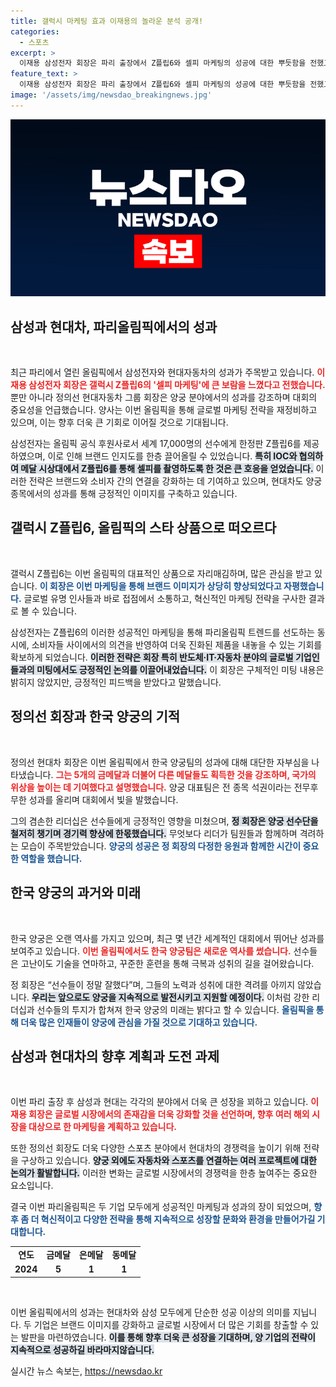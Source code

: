 ```yaml
---
title: 갤럭시 마케팅 효과 이재용의 놀라운 분석 공개!
categories:
  - 스포츠
excerpt: >
  이재용 삼성전자 회장은 파리 출장에서 Z플립6와 셀피 마케팅의 성공에 대한 뿌듯함을 전했고, 정의선 현대차 회장은 한국 양궁의 역대 최고 성과를 강조하며 겸손한 리더십을 선보였다. 두 기업의 올림픽 성과가 주목받고 있다!
feature_text: >
  이재용 삼성전자 회장은 파리 출장에서 Z플립6와 셀피 마케팅의 성공에 대한 뿌듯함을 전했고, 정의선 현대차 회장은 한국 양궁의 역대 최고 성과를 강조하며 겸손한 리더십을 선보였다. 두 기업의 올림픽 성과가 주목받고 있다!
image: '/assets/img/newsdao_breakingnews.jpg'
---
```


<p><img src="/assets/img/newsdao_breakingnews.jpg" alt="ranknews 속보" /></p>

<h2 data-ke-size="size26">삼성과 현대차, 파리올림픽에서의 성과</h2>

<p data-ke-size="size16">&nbsp;</p>

<p data-ke-size="size16">최근 파리에서 열린 올림픽에서 삼성전자와 현대자동차의 성과가 주목받고 있습니다. <b><span style="color: #ee2323;">이재용 삼성전자 회장은 갤럭시 Z플립6의 '셀피 마케팅'에 큰 보람을 느꼈다고 전했습니다.</span></b> 뿐만 아니라 정의선 현대자동차 그룹 회장은 양궁 분야에서의 성과를 강조하며 대회의 중요성을 언급했습니다. 양사는 이번 올림픽을 통해 글로벌 마케팅 전략을 재정비하고 있으며, 이는 향후 더욱 큰 기회로 이어질 것으로 기대됩니다.</p>

<p data-ke-size="size16">삼성전자는 올림픽 공식 후원사로서 세계 17,000명의 선수에게 한정판 Z플립6를 제공하였으며, 이로 인해 브랜드 인지도를 한층 끌어올릴 수 있었습니다. <b><span style="background-color: #21538527;">특히 IOC와 협의하여 메달 시상대에서 Z플립6를 통해 셀피를 촬영하도록 한 것은 큰 호응을 얻었습니다.</span></b> 이러한 전략은 브랜드와 소비자 간의 연결을 강화하는 데 기여하고 있으며, 현대차도 양궁 종목에서의 성과를 통해 긍정적인 이미지를 구축하고 있습니다.</p>

<h2 data-ke-size="size26">갤럭시 Z플립6, 올림픽의 스타 상품으로 떠오르다</h2>

<p data-ke-size="size16">&nbsp;</p>

<p data-ke-size="size16">갤럭시 Z플립6는 이번 올림픽의 대표적인 상품으로 자리매김하며, 많은 관심을 받고 있습니다. <b><span style="color: #1a5490;">이 회장은 이번 마케팅을 통해 브랜드 이미지가 상당히 향상되었다고 자평했습니다.</span></b> 글로벌 유명 인사들과 바로 접점에서 소통하고, 혁신적인 마케팅 전략을 구사한 결과로 볼 수 있습니다.</p>

<p data-ke-size="size16">삼성전자는 Z플립6의 이러한 성공적인 마케팅을 통해 파리올림픽 트렌드를 선도하는 동시에, 소비자들 사이에서의 의견을 반영하여 더욱 진화된 제품을 내놓을 수 있는 기회를 확보하게 되었습니다. <b><span style="background-color: #21538527;">이러한 전략은 회장 특히 반도체·IT·자동차 분야의 글로벌 기업인들과의 미팅에서도 긍정적인 논의를 이끌어내었습니다.</span></b> 이 회장은 구체적인 미팅 내용은 밝히지 않았지만, 긍정적인 피드백을 받았다고 말했습니다.</p>

<h2 data-ke-size="size26">정의선 회장과 한국 양궁의 기적</h2>

<p data-ke-size="size16">&nbsp;</p>

<p data-ke-size="size16">정의선 현대차 회장은 이번 올림픽에서 한국 양궁팀의 성과에 대해 대단한 자부심을 나타냈습니다. <b><span style="color: #ee2323;">그는 5개의 금메달과 더불어 다른 메달들도 획득한 것을 강조하며, 국가의 위상을 높이는 데 기여했다고 설명했습니다.</span></b> 양궁 대표팀은 전 종목 석권이라는 전무후무한 성과를 올리며 대회에서 빛을 발했습니다.</p>

<p data-ke-size="size16">그의 겸손한 리더십은 선수들에게 긍정적인 영향을 미쳤으며, <b><span style="background-color: #21538527;">정 회장은 양궁 선수단을 철저히 챙기며 경기력 향상에 한몫했습니다.</span></b> 무엇보다 리더가 팀원들과 함께하며 격려하는 모습이 주목받았습니다. <b><span style="color: #1a5490;">양궁의 성공은 정 회장의 다정한 응원과 함께한 시간이 중요한 역할을 했습니다.</span></b></p>

<h2 data-ke-size="size26">한국 양궁의 과거와 미래</h2>

<p data-ke-size="size16">&nbsp;</p>

<p data-ke-size="size16">한국 양궁은 오랜 역사를 가지고 있으며, 최근 몇 년간 세계적인 대회에서 뛰어난 성과를 보여주고 있습니다. <b><span style="color: #ee2323;">이번 올림픽에서도 한국 양궁팀은 새로운 역사를 썼습니다.</span></b> 선수들은 고난이도 기술을 연마하고, 꾸준한 훈련을 통해 극복과 성취의 길을 걸어왔습니다.</p>

<p data-ke-size="size16">정 회장은 “선수들이 정말 잘했다”며, 그들의 노력과 성취에 대한 격려를 아끼지 않았습니다. <b><span style="background-color: #21538527;">우리는 앞으로도 양궁을 지속적으로 발전시키고 지원할 예정이다.</span></b> 이처럼 강한 리더십과 선수들의 투지가 합쳐져 한국 양궁의 미래는 밝다고 할 수 있습니다. <b><span style="color: #1a5490;">올림픽을 통해 더욱 많은 인재들이 양궁에 관심을 가질 것으로 기대하고 있습니다.</span></b></p>

<h2 data-ke-size="size26">삼성과 현대차의 향후 계획과 도전 과제</h2>

<p data-ke-size="size16">&nbsp;</p>

<p data-ke-size="size16">이번 파리 출장 후 삼성과 현대는 각각의 분야에서 더욱 큰 성장을 꾀하고 있습니다. <b><span style="color: #ee2323;">이재용 회장은 글로벌 시장에서의 존재감을 더욱 강화할 것을 선언하며, 향후 여러 해외 시장을 대상으로 한 마케팅을 계획하고 있습니다.</span></b></p>

<p data-ke-size="size16">또한 정의선 회장도 더욱 다양한 스포츠 분야에서 현대차의 경쟁력을 높이기 위해 전략을 구상하고 있습니다. <b><span style="background-color: #21538527;">양궁 외에도 자동차와 스포츠를 연결하는 여러 프로젝트에 대한 논의가 활발합니다.</span></b> 이러한 변화는 글로벌 시장에서의 경쟁력을 한층 높여주는 중요한 요소입니다.</p>

<p data-ke-size="size16">결국 이번 파리올림픽은 두 기업 모두에게 성공적인 마케팅과 성과의 장이 되었으며, <b><span style="color: #1a5490;">향후 좀 더 혁신적이고 다양한 전략을 통해 지속적으로 성장할 문화와 환경을 만들어가길 기대합니다.</span></b></p>

<table style="width: 100%;">
    <tr>
        <td style="text-align: center; height: 17px;"><b>연도</b></td>
        <td style="text-align: center; height: 17px;"><b>금메달</b></td>
        <td style="text-align: center; height: 17px;"><b>은메달</b></td>
        <td style="text-align: center; height: 17px;"><b>동메달</b></td>
    </tr>
    <tr>
        <td style="text-align: center; height: 17px;"><b>2024</b></td>
        <td style="text-align: center; height: 17px;"><b>5</b></td>
        <td style="text-align: center; height: 17px;"><b>1</b></td>
        <td style="text-align: center; height: 17px;"><b>1</b></td>
    </tr>
</table>

<p data-ke-size="size16">&nbsp;</p>

<p data-ke-size="size16">이번 올림픽에서의 성과는 현대차와 삼성 모두에게 단순한 성공 이상의 의미를 지닙니다. 두 기업은 브랜드 이미지를 강화하고 글로벌 시장에서 더 많은 기회를 창출할 수 있는 발판을 마련하였습니다. <b><span style="background-color: #21538527;">이를 통해 향후 더욱 큰 성장을 기대하며, 양 기업의 전략이 지속적으로 성공하길 바라마지않습니다.</span></b></p>
실시간 뉴스 속보는, <a href="https://newsdao.kr" rel="dofollow">https://newsdao.kr</a>


